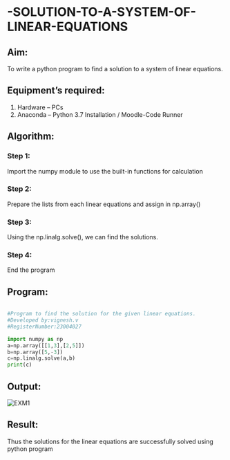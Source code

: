 # -SOLUTION-TO-A-SYSTEM-OF-LINEAR-EQUATIONS
## Aim:
To write a python program to find a solution to a system of linear equations.
## Equipment’s required:
1. 	Hardware – PCs
2. 	Anaconda – Python 3.7 Installation / Moodle-Code Runner
## Algorithm:
### Step 1: 
Import the numpy module to use the built-in functions for calculation
### Step 2: 
Prepare the lists from each linear equations and assign in np.array()
### Step 3: 
Using the np.linalg.solve(), we can find the solutions.
### Step 4: 
End the program
## Program:
```python

#Program to find the solution for the given linear equations.
#Developed by:vignesh.v
#RegisterNumber:23004027

import numpy as np
a=np.array([[1,3],[2,5]])
b=np.array([5,-3])
c=np.linalg.solve(a,b)
print(c)

```
## Output:
![EXM1](https://github.com/23004027/-SOLUTION-TO-A-SYSTEM-OF-LINEAR-EQUATIONS/assets/138956447/424f333c-fa6f-48a2-9e85-ad722e9064b2)

## Result: 
Thus the solutions for the linear equations are successfully solved using python program


